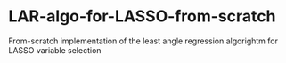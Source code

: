 # LAR-algo-for-LASSO-from-scratch
From-scratch implementation of the least angle regression algorightm for LASSO variable selection
